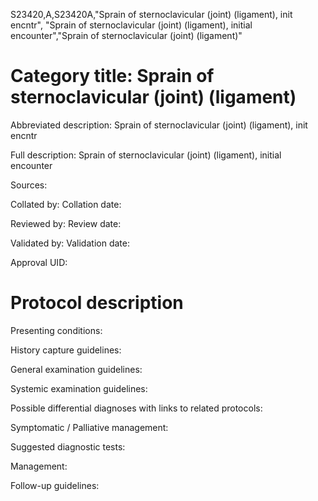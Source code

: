 S23420,A,S23420A,"Sprain of sternoclavicular (joint) (ligament), init encntr", "Sprain of sternoclavicular (joint) (ligament), initial encounter","Sprain of sternoclavicular (joint) (ligament)"
# Category title: Sprain of sternoclavicular (joint) (ligament)

Abbreviated description: Sprain of sternoclavicular (joint) (ligament), init encntr

Full description: Sprain of sternoclavicular (joint) (ligament), initial encounter

Sources:

Collated by:
Collation date:

Reviewed by:
Review date:

Validated by:
Validation date:

Approval UID:

# Protocol description

Presenting conditions:

History capture guidelines:

General examination guidelines:

Systemic examination guidelines:

Possible differential diagnoses with links to related protocols:

Symptomatic / Palliative management:

Suggested diagnostic tests:

Management:

Follow-up guidelines:
